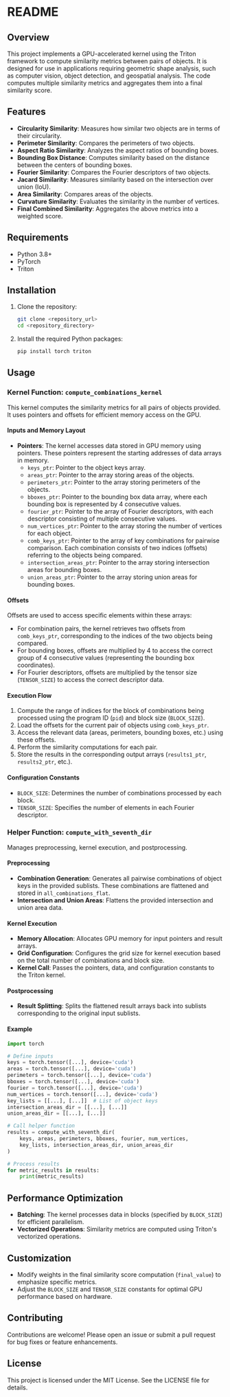 # README

## Overview
This project implements a GPU-accelerated kernel using the Triton framework to compute similarity metrics between pairs of objects. It is designed for use in applications requiring geometric shape analysis, such as computer vision, object detection, and geospatial analysis. The code computes multiple similarity metrics and aggregates them into a final similarity score.

## Features
- **Circularity Similarity**: Measures how similar two objects are in terms of their circularity.
- **Perimeter Similarity**: Compares the perimeters of two objects.
- **Aspect Ratio Similarity**: Analyzes the aspect ratios of bounding boxes.
- **Bounding Box Distance**: Computes similarity based on the distance between the centers of bounding boxes.
- **Fourier Similarity**: Compares the Fourier descriptors of two objects.
- **Jacard Similarity**: Measures similarity based on the intersection over union (IoU).
- **Area Similarity**: Compares areas of the objects.
- **Curvature Similarity**: Evaluates the similarity in the number of vertices.
- **Final Combined Similarity**: Aggregates the above metrics into a weighted score.

## Requirements
- Python 3.8+
- PyTorch
- Triton

## Installation
1. Clone the repository:
   ```bash
   git clone <repository_url>
   cd <repository_directory>
   ```
2. Install the required Python packages:
   ```bash
   pip install torch triton
   ```

## Usage

### Kernel Function: `compute_combinations_kernel`
This kernel computes the similarity metrics for all pairs of objects provided. It uses pointers and offsets for efficient memory access on the GPU.

#### Inputs and Memory Layout
- **Pointers**: The kernel accesses data stored in GPU memory using pointers. These pointers represent the starting addresses of data arrays in memory.
  - `keys_ptr`: Pointer to the object keys array.
  - `areas_ptr`: Pointer to the array storing areas of the objects.
  - `perimeters_ptr`: Pointer to the array storing perimeters of the objects.
  - `bboxes_ptr`: Pointer to the bounding box data array, where each bounding box is represented by 4 consecutive values.
  - `fourier_ptr`: Pointer to the array of Fourier descriptors, with each descriptor consisting of multiple consecutive values.
  - `num_vertices_ptr`: Pointer to the array storing the number of vertices for each object.
  - `comb_keys_ptr`: Pointer to the array of key combinations for pairwise comparison. Each combination consists of two indices (offsets) referring to the objects being compared.
  - `intersection_areas_ptr`: Pointer to the array storing intersection areas for bounding boxes.
  - `union_areas_ptr`: Pointer to the array storing union areas for bounding boxes.

#### Offsets
Offsets are used to access specific elements within these arrays:
- For combination pairs, the kernel retrieves two offsets from `comb_keys_ptr`, corresponding to the indices of the two objects being compared.
- For bounding boxes, offsets are multiplied by 4 to access the correct group of 4 consecutive values (representing the bounding box coordinates).
- For Fourier descriptors, offsets are multiplied by the tensor size (`TENSOR_SIZE`) to access the correct descriptor data.

#### Execution Flow
1. Compute the range of indices for the block of combinations being processed using the program ID (`pid`) and block size (`BLOCK_SIZE`).
2. Load the offsets for the current pair of objects using `comb_keys_ptr`.
3. Access the relevant data (areas, perimeters, bounding boxes, etc.) using these offsets.
4. Perform the similarity computations for each pair.
5. Store the results in the corresponding output arrays (`results1_ptr`, `results2_ptr`, etc.).

#### Configuration Constants
- `BLOCK_SIZE`: Determines the number of combinations processed by each block.
- `TENSOR_SIZE`: Specifies the number of elements in each Fourier descriptor.

### Helper Function: `compute_with_seventh_dir`
Manages preprocessing, kernel execution, and postprocessing.

#### Preprocessing
- **Combination Generation**: Generates all pairwise combinations of object keys in the provided sublists. These combinations are flattened and stored in `all_combinations_flat`.
- **Intersection and Union Areas**: Flattens the provided intersection and union area data.

#### Kernel Execution
- **Memory Allocation**: Allocates GPU memory for input pointers and result arrays.
- **Grid Configuration**: Configures the grid size for kernel execution based on the total number of combinations and block size.
- **Kernel Call**: Passes the pointers, data, and configuration constants to the Triton kernel.

#### Postprocessing
- **Result Splitting**: Splits the flattened result arrays back into sublists corresponding to the original input sublists.

#### Example
```python
import torch

# Define inputs
keys = torch.tensor([...], device='cuda')
areas = torch.tensor([...], device='cuda')
perimeters = torch.tensor([...], device='cuda')
bboxes = torch.tensor([...], device='cuda')
fourier = torch.tensor([...], device='cuda')
num_vertices = torch.tensor([...], device='cuda')
key_lists = [[...], [...]]  # List of object keys
intersection_areas_dir = [[...], [...]]
union_areas_dir = [[...], [...]]

# Call helper function
results = compute_with_seventh_dir(
    keys, areas, perimeters, bboxes, fourier, num_vertices,
    key_lists, intersection_areas_dir, union_areas_dir
)

# Process results
for metric_results in results:
    print(metric_results)
```

## Performance Optimization
- **Batching**: The kernel processes data in blocks (specified by `BLOCK_SIZE`) for efficient parallelism.
- **Vectorized Operations**: Similarity metrics are computed using Triton's vectorized operations.

## Customization
- Modify weights in the final similarity score computation (`final_value`) to emphasize specific metrics.
- Adjust the `BLOCK_SIZE` and `TENSOR_SIZE` constants for optimal GPU performance based on hardware.

## Contributing
Contributions are welcome! Please open an issue or submit a pull request for bug fixes or feature enhancements.

## License
This project is licensed under the MIT License. See the LICENSE file for details.


